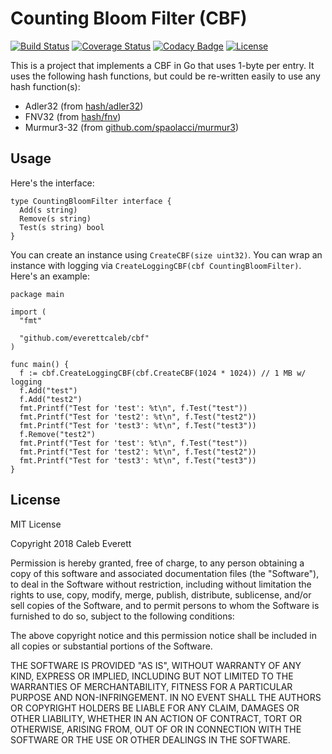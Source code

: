 # Counting Bloom Filter (CBF)

[![Build Status](https://travis-ci.com/everettcaleb/cbf.svg?branch=master)](https://travis-ci.com/everettcaleb/cbf)
[![Coverage Status](https://coveralls.io/repos/github/everettcaleb/cbf/badge.svg?branch=master)](https://coveralls.io/github/everettcaleb/cbf?branch=master)
[![Codacy Badge](https://api.codacy.com/project/badge/Grade/56228e5748a3493e89a1296dc2c3d2f5)](https://www.codacy.com/app/everettcaleb/cbf?utm_source=github.com&amp;utm_medium=referral&amp;utm_content=everettcaleb/cbf&amp;utm_campaign=Badge_Grade)
[![License](https://img.shields.io/github/license/mashape/apistatus.svg)](LICENSE)

This is a project that implements a CBF in Go that uses 1-byte per entry. It uses the following hash functions, but could be re-written easily to use any hash function(s):

  - Adler32 (from [hash/adler32](https://golang.org/pkg/hash/adler32/))
  - FNV32 (from [hash/fnv](https://golang.org/pkg/hash/fnv/))
  - Murmur3-32 (from [github.com/spaolacci/murmur3](https://github.com/spaolacci/murmur3))

## Usage
Here's the interface:

    type CountingBloomFilter interface {
      Add(s string)
      Remove(s string)
      Test(s string) bool
    }

You can create an instance using `CreateCBF(size uint32)`. You can wrap an instance with logging via `CreateLoggingCBF(cbf CountingBloomFilter)`. Here's an example:

    package main

    import (
      "fmt"

      "github.com/everettcaleb/cbf"
    )

    func main() {
      f := cbf.CreateLoggingCBF(cbf.CreateCBF(1024 * 1024)) // 1 MB w/ logging
      f.Add("test")
      f.Add("test2")
      fmt.Printf("Test for 'test': %t\n", f.Test("test"))
      fmt.Printf("Test for 'test2': %t\n", f.Test("test2"))
      fmt.Printf("Test for 'test3': %t\n", f.Test("test3"))
      f.Remove("test2")
      fmt.Printf("Test for 'test': %t\n", f.Test("test"))
      fmt.Printf("Test for 'test2': %t\n", f.Test("test2"))
      fmt.Printf("Test for 'test3': %t\n", f.Test("test3"))
    }

## License
MIT License

Copyright 2018 Caleb Everett

Permission is hereby granted, free of charge, to any person obtaining a copy
of this software and associated documentation files (the "Software"), to deal
in the Software without restriction, including without limitation the rights
to use, copy, modify, merge, publish, distribute, sublicense, and/or sell
copies of the Software, and to permit persons to whom the Software is
furnished to do so, subject to the following conditions:

The above copyright notice and this permission notice shall be included in all
copies or substantial portions of the Software.

THE SOFTWARE IS PROVIDED "AS IS", WITHOUT WARRANTY OF ANY KIND, EXPRESS OR
IMPLIED, INCLUDING BUT NOT LIMITED TO THE WARRANTIES OF MERCHANTABILITY,
FITNESS FOR A PARTICULAR PURPOSE AND NON-INFRINGEMENT. IN NO EVENT SHALL THE
AUTHORS OR COPYRIGHT HOLDERS BE LIABLE FOR ANY CLAIM, DAMAGES OR OTHER
LIABILITY, WHETHER IN AN ACTION OF CONTRACT, TORT OR OTHERWISE, ARISING FROM,
OUT OF OR IN CONNECTION WITH THE SOFTWARE OR THE USE OR OTHER DEALINGS IN THE
SOFTWARE.
